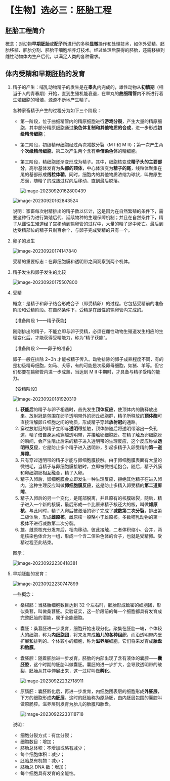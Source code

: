# 【生物】选必三：胚胎工程

## 胚胎工程简介

概念：对动物**早期胚胎**或**配子**所进行的多种**显微**操作和处理技术，如体外受精、胚胎移植、胚胎分割、胚胎干细胞培养灯技术。经过处理后获得的胚胎，还需移植到雌性动物体内生产后代，以满足人类的各种需求。

## 体内受精和早期胚胎的发育

1. 精子的产生：哺乳动物精子的发生是在**睾丸**内完成的，雄性动物从**初情期**（相当于人的青春期）开始，直到生殖机能衰退，在睾丸的**曲细精管**内不断进行着生殖细胞的增殖，源源不断地产生精子。

   各种家畜精子产生的过程分为如下三个阶段：

   - 第一阶段，位于曲细精管内的精原细胞进行**游戏分裂**，产生大量的精原细胞，其中部分精原细胞通过**染色体复制和其他物质的合成**，进一步形成**初级精母细胞**；

   - 第二阶段，初级精母细胞经过两次减数分裂（M I 和 M II）；第一次产生两个**次级精母细胞**，第二次产生两个含有**单倍染色体**的精细胞。

   - 第三阶段，精细胞逐渐变形成为精子。其中，细胞核变成**精子头的主要部分**，高尔基体发育为**头部的顶体**，中心体演变为**精子的尾**，线粒体聚集在尾的基部形成**线粒体鞘**。同时，细胞内的其他物质浓缩为球状，叫做原生质滴，随精子的成熟过程向后移动，直到最后脱落。

     ![image-20230920162800439](C:\Users\Administrator\AppData\Roaming\Typora\typora-user-images\image-20230920162800439.png)

   ![image-20230920162843524](C:\Users\Administrator\AppData\Roaming\Typora\typora-user-images\image-20230920162843524.png)

   说明：家畜每次射精排出的精子数以亿计，这是因为在自然繁殖的条件下，需要这种行为进行繁殖后代、延续物种的生理保障机制；并且在自然条件下，精子从雌性生殖道经子宫移动到输卵管的过程中，大量的精子途中死亡。最后到达受精部位的精子只剩百余个，与卵子完成受精的只有一个。

2. 卵子的发生

   ![image-20230920174147840](C:\Users\Administrator\AppData\Roaming\Typora\typora-user-images\image-20230920174147840.png)

   受精的重要标志：在卵细胞膜和透明带之间观察到两个机体。

3. 精子发生和卵子发生的比较

   ![image-20230920175507800](C:\Users\Administrator\AppData\Roaming\Typora\typora-user-images\image-20230920175507800.png)

4. 受精

   概念：是精子和卵子结合形成合子（即受精卵）的过程。它包括受精前的准备阶段和受精阶段。在自然条件下，受精是在雌性的输卵管内完成的。

   【准备阶段 1——精子获能】

   刚刚排出的精子，不能立即与卵子受精，必须在雌性动物生殖道发生相应的生理变化后，才能获得受精能力，称为”精子获能“。

   【准备阶段 2——卵子的准备】

   卵子一般在排除 2~3h 才能被精子传入。动物排除的卵子成熟程度不同，有的是初级精母细胞，如马、犬等，有的可能是次级卵母细胞，如猪、羊等。但它们都要在输卵管内进一步成熟，当达到 M II 中期时，才具备与精子受精的能力。

   【受精阶段】

   ![image-20230920181920319](C:\Users\Administrator\AppData\Roaming\Typora\typora-user-images\image-20230920181920319.png)

   

   1. **获能后**的精子与卵子相遇时，首先发生**顶体反应**，使顶体内的酶释放出来。放射冠是包围在卵子透明带外的卵丘细胞群，精子所释放的**顶体酶**可直接溶解卵丘细胞之间的物质，形成精子穿越**放射冠**的通路。
   2. 穿过放射冠的精子立即与**透明带**接触，顶体酶随后将透明带溶出一条孔道，精子借自身运动穿越透明带，并接触卵细胞膜。在精子触及卵细胞膜的瞬间，会产生阻止后来的精子进入透明带的生理反应，这个反应称做**透明带反应**，它是防止多个精子进入透明带，引起多精子入卵受精的**第一道屏障**。
   3. 只有穿过透明带的精子才能与卵细胞膜接触。由于卵细胞膜表面有大量的微绒毛，当精子与卵细胞膜接触时，立即被微绒毛抱合。随后，精子外膜和卵细胞膜相互融合，精子入卵。
   4. 精子入卵后，卵细胞膜会立即发生一种生理反应，拒绝其他精子在进入卵内，这种生理反应叫做**卵细胞膜反应**，这是防止多精入卵受精的**第二道屏障**。
   5. 精子入卵后的另一个变化，是尾部脱离，并且原有的核膜破裂，随后，精子进入一个新的核膜，最后形成一个比原来精子核还大的核，叫做**雄原核**。与此同时，精子入卵后被激活的卵子完成了**减数第二次分裂**，排出第二极体后，形成**雌原核**，雌原核一般略小于雄原核。多数哺乳动物的第一极体不进行减数第二次分裂。
   6. 雄、雌原核充分发育后，相向移动，彼此接触，二者体积缩小、合并，两组核染色体合为一组，形成一个含二倍染色体的合子，也就是受精卵。受精过程至此结束。

   图示：

   ![image-20230922230418381](C:\Users\Administrator\AppData\Roaming\Typora\typora-user-images\image-20230922230418381.png)

5. 早期胚胎的发育：

   ![image-20230922230747899](C:\Users\Administrator\AppData\Roaming\Typora\typora-user-images\image-20230922230747899.png)

   一些概念：

   - 桑椹胚：当胚胎细胞数目达到 32 个左右时，胚胎形成致密的细胞团，形似桑葚，叫做桑葚胚。实验证实，这一阶段前的每一个细胞都具有发育成完整胚胎的潜能，属于全能细胞。

   - 囊胚：桑葚胚进一步发育，细胞开始出现分化。聚集在胚胎一端，个体较大的细胞，称为**内细胞团**，将来发育成**胎儿的各种组织**，而沿透明带内壁扩展和排列的、个体较小的细胞，称为**滋养层**细胞，它们将来发育成**胎盘和胎膜**。

   - 囊胚腔：随着胚胎进一步发育，胚胎的内部出现了含有液体的囊腔——**囊胚腔**，这个时期的胚胎叫做囊胚。囊胚的进一步扩大，会导致透明带的破裂，胚胎从其中伸展出来，这一过程叫做**孵化**。

     ![image-20230922232718911](C:\Users\Administrator\AppData\Roaming\Typora\typora-user-images\image-20230922232718911.png)

   - 原肠胚：囊胚孵化后，再进一步发育，内细胞团表层的细胞形成**外胚层**，下方的细胞形成**内胚层**。这时的胚胎称为原肠胚，由内胚层包围的囊腔叫做原肠腔。滋养层则发育为胎儿的胎膜和胎盘。

     ![image-20230922233118718](C:\Users\Administrator\AppData\Roaming\Typora\typora-user-images\image-20230922233118718.png)

     

   说明：

   - 细胞分裂方式：有丝分裂；
   - 细胞数目：增加；
   - 胚胎总体积：不增加或略有减少；
   - 每个细胞体积：减少；
   - 胚胎总有机物：减小；
   - 胚胎总 DNA 数：增加；
   - 每个细胞具有发育的全能性。